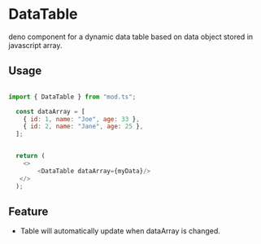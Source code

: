 # DataTable
deno component for a dynamic data table based on data object stored in javascript array.

## Usage
~~~js

import { DataTable } from "mod.ts";

  const dataArray = [
    { id: 1, name: "Joe", age: 33 },
    { id: 2, name: "Jane", age: 25 },
  ];


  return (
    <>
        <DataTable dataArray={myData}/>
   </>
  );

~~~
## Feature
* Table will automatically update when dataArray is changed.

